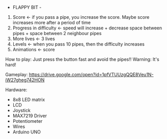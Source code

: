 - FLAPPY BIT -

1) Score <- if you pass a pipe, you increase the score. Maybe score increases more after a period of time
2) Progress in difficulty <- speed will increase + decrease space between pipes + space between 2 neighbour pipes
3) More lives <- 3 lives
4) Levels <- when you pass 10 pipes, then the difficulty increases
5) Animations <- score

How to play: Just press the button fast and avoid the pipes!!
Warning: It's hard!

Gameplay: https://drive.google.com/open?id=1pfVTUUzgQQE8Veu1N-iW27gheg742HON

Hardware: 
- 8x8 LED matrix
- LCD
- Joystick
- MAX7219 Driver
- Potentiometer
- Wires
- Arduino UNO



